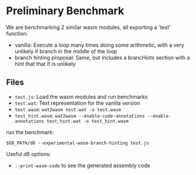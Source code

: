 # Preliminary Benchmark

We are benchmarking 2 similar wasm modules, all exporting a 'test' function:

- vanilla: Execute a loop many times doing some arithmetic, with a very unlikely
  if branch in the middle of the loop
- branch hinting proposal: Same, but includes a brancHints section with a hint that that if is unlikely


## Files

- `test.js`: Load the wasm modules and run benchmarks
- `test.wat`: Text representation for the vanilla version
- `test.wasm`: `wat2wasm test.wat -o test.wasm`
- `test_hint.wasm`: `wat2wasm --enable-code-annotations --enable-annotations test_hint.wat -o test_hint.wasm`

run the benchmark:

`$D8_PATH/d8 --experimental-wasm-branch-hinting test.js`

Useful d8 options:
- `--print-wasm-code` to see the generated assembly code


